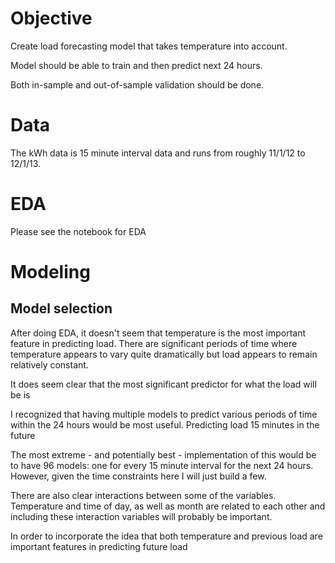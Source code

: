 # Objective

Create load forecasting model that takes temperature into account.

Model should be able to train and then predict next 24 hours.

Both in-sample and out-of-sample validation should be done.


# Data
The kWh data is 15 minute interval data and runs from roughly 11/1/12 to 12/1/13.


# EDA

Please see the notebook for EDA


# Modeling

## Model selection

After doing EDA, it doesn't seem that temperature is the most important feature in predicting load. There are significant periods of time where temperature appears to vary quite dramatically but load appears to remain relatively constant.

It does seem clear that the most significant predictor for what the load will be is

I recognized that having multiple models to predict various periods of time within the 24 hours would be most useful. Predicting load 15 minutes in the future

The most extreme - and potentially best - implementation of this would be to have 96 models: one for every 15 minute interval for the next 24 hours. However, given the time constraints here I will just build a few.

There are also clear interactions between some of the variables. Temperature and time of day, as well as month are related to each other and including these interaction variables will probably be important.

In order to incorporate the idea that both temperature and previous load are important features in predicting future load
